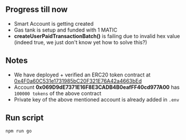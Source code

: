 ## Progress till now

-   Smart Account is getting created
-   Gas tank is setup and funded with 1 MATIC
-   **createUserPaidTransactionBatch()** is failing due to invalid hex value (indeed true, we just don't know yet how to solve this?)

## Notes

-   We have deployed + verified an ERC20 token contract at [0x4F0a60C531e1731985bC20F321E76A42a4663bEd](https://mumbai.polygonscan.com/address/0x4F0a60C531e1731985bC20F321E76A42a4663bEd)
-   Account **0x069D9dE7371E16F8E3CADB4B0eafFF40cd977A00** has `100000 tokens` of the above contract
-   Private key of the above mentioned account is already added in `.env`

## Run script

```bash
npm run go
```
